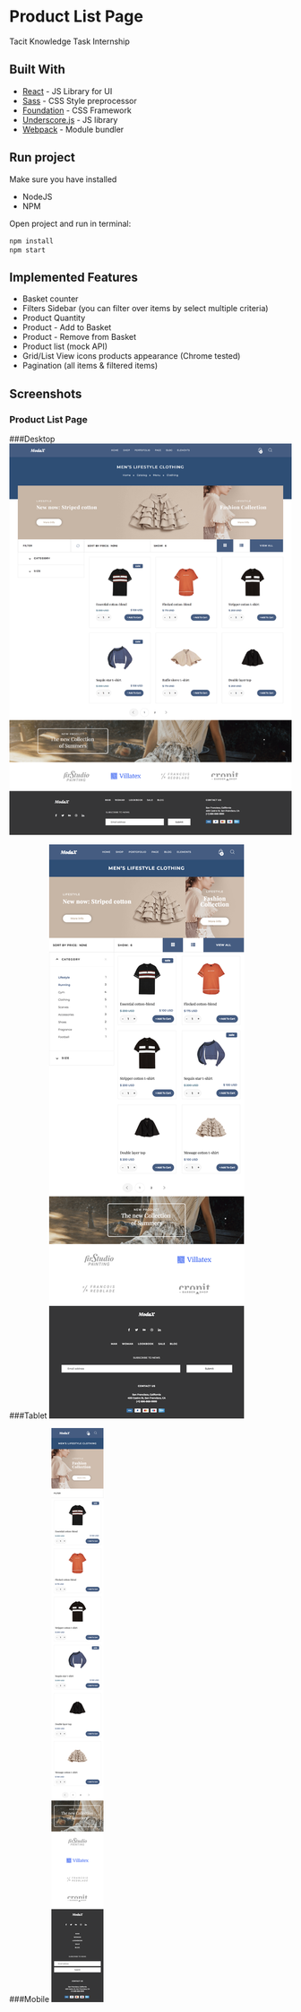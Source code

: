 # Product List Page

Tacit Knowledge Task Internship

## Built With

* [React](https://reactjs.org) - JS Library for UI
* [Sass](http://sass-lang.com) - CSS Style preprocessor
* [Foundation](http://sass-lang.com) - CSS Framework
* [Underscore.js](http://underscorejs.org) - JS library 
* [Webpack](https://webpack.js.org) - Module bundler 

## Run project

Make sure you have installed

* NodeJS
* NPM

Open project and run in terminal:

```
npm install
npm start
```

## Implemented Features
  - Basket counter
  - Filters Sidebar (you can filter over items by select multiple criteria)
  - Product Quantity
  - Product - Add to Basket
  - Product - Remove from Basket
  - Product list (mock API)
  - Grid/List View icons products appearance (Chrome tested)
  - Pagination (all items & filtered items)

## Screenshots

### Product List Page

###Desktop
![Alt text](screenshots/screen1.png?raw=true "Desktop")

###Tablet
![Alt text](screenshots/screen2.png?raw=true "Tablet")

###Mobile
![Alt text](screenshots/screen3.png?raw=true "Mobile")
